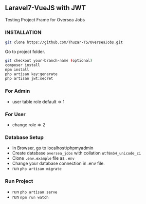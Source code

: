 
## Laravel7-VueJS with JWT
Testing Project Frame for Oversea Jobs

### INSTALLATION
```bash
git clone https://github.com/Thuzar-TS/OverseaJobs.git
```
Go to project folder.
```bash
git checkout your-branch-name (optional)
composer install
npm install
php artisan key:generate
php artisan jwt:secret
```

### For Admin
- user table role default => 1 

### For User
- change role => 2 

### Database Setup
- In Browser, go to localhost/phpmyadmin
- Create database ```oversea_jobs``` with collation ```utf8mb4_unicode_ci```
- Clone ```.env.example``` file as ```.env```
- Change your database connection in .env file.
- run ```php artisan migrate```

### Run Project
- run ```php artisan serve```
- run ```npm run watch```